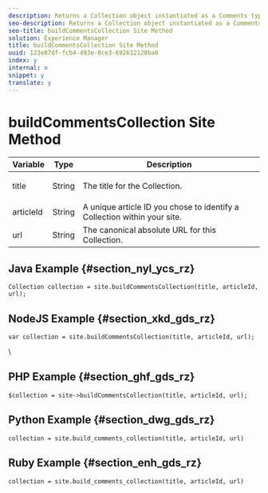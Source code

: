 ```yaml
---
description: Returns a Collection object instantiated as a Comments type. Run createOrUpdate() from the Collection object to complete the build process.
seo-description: Returns a Collection object instantiated as a Comments type. Run createOrUpdate() from the Collection object to complete the build process.
seo-title: buildCommentsCollection Site Method
solution: Experience Manager
title: buildCommentsCollection Site Method
uuid: 123e07df-fcb4-493e-8ce3-692612120ba0
index: y
internal: n
snippet: y
translate: y
---
```


# buildCommentsCollection Site Method


<table id="properties_gq4_jyf_5y" class="simpletable properties" cellpadding="4" cellspacing="0"> 
 <thead class="prophead sthead"> 
  <th class="proptypehd"> Variable </th> 
  <th class="propvaluehd"> Type </th> 
  <th class="propdeschd"> Description </th> 
 </thead> 
 <tr class="property strow"> 
  <td class="proptype stentry"> <span class="varname"> title </span> </td> 
  <td class="propvalue stentry"> String </td> 
  <td class="propdesc stentry"> <p>The title for the Collection.</p> </td> 
 </tr> 
 <tr class="property strow"> 
  <td class="proptype stentry"> <span class="varname"> articleId </span> </td> 
  <td class="propvalue stentry"> String </td> 
  <td class="propdesc stentry"> A unique article ID you chose to identify a Collection within your site. </td> 
 </tr> 
 <tr class="property strow"> 
  <td class="proptype stentry"> <span class="varname"> url </span> </td> 
  <td class="propvalue stentry"> String </td> 
  <td class="propdesc stentry"> The canonical absolute URL for this Collection. </td> 
 </tr> 
</table>


## Java Example {#section_nyl_ycs_rz}


```
Collection collection = site.buildCommentsCollection(title, articleId, url);
```

## NodeJS Example {#section_xkd_gds_rz}


```
var collection = site.buildCommentsCollection(title, articleId, url); 

```
\ 
## PHP Example {#section_ghf_gds_rz}


```
$collection = site->buildCommentsCollection(title, articleId, url); 

```

## Python Example {#section_dwg_gds_rz}


```
collection = site.build_comments_collection(title, articleId, url) 

```

## Ruby Example {#section_enh_gds_rz}


```
collection = site.build_comments_collection(title, articleId, url) 

```
